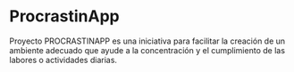 # ProcrastinApp
Proyecto PROCRASTINAPP es una iniciativa para facilitar la creación de un ambiente adecuado que ayude a la concentración y el cumplimiento de las labores o actividades diarias.
